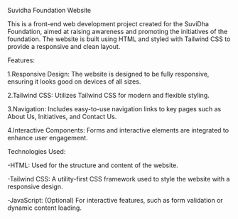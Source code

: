 Suvidha Foundation Website

This is a front-end web development project created for the SuviDha Foundation, aimed at raising awareness and promoting the initiatives of the foundation. The website is built using HTML and styled with Tailwind CSS to provide a responsive and clean layout.

Features:

1.Responsive Design: The website is designed to be fully responsive, ensuring it looks good on devices of all sizes.

2.Tailwind CSS: Utilizes Tailwind CSS for modern and flexible styling.

3.Navigation: Includes easy-to-use navigation links to key pages such as About Us, Initiatives, and Contact Us.

4.Interactive Components: Forms and interactive elements are integrated to enhance user engagement.


Technologies Used:

-HTML: Used for the structure and content of the website.

-Tailwind CSS: A utility-first CSS framework used to style the website with a responsive design.

-JavaScript: (Optional) For interactive features, such as form validation or dynamic content loading.
